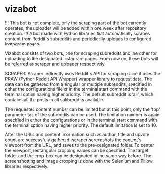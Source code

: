 # vizabot
!!! This bot is not complete, only the scraping part of the bot currently operates, the uploader will be added within one week after repository creation. !!!
A bot made with Python libraries that automatically scrapes content from Reddit's subreddits and periodically uploads to configured Instagram pages.

Vizabot consists of two bots, one for scraping subreddits and the other for uploading to the designated Instagram pages. From now on, these bots will be referred as scraper and uploader respectively.

SCRAPER:
Scraper indirectly uses Reddit's API for scraping since it uses the PRAW (Python Reddit API Wrapper) wrapper library to request data. 
The data can be gathered  from a singular or multiple subreddits, specified in either the configurations file or in the terminal start command with the terminal option having higher priority. The default subreddit is 'all', which contains all the posts in all subbreddits available.

The requested content number can be limited but at this point, only the 'top' parameter tag of the subreddits can be used. The limitation number is again specified in either the configurations or in the terminal start command with the terminal option having higher priority. The default limitation is set to 10.

After the URLs and content information such as author, title and upvote count are successfuly gathered, scraper screenshots the content's viewport from the URL, and saves to the pre-designated folder. To center the viewport, rectangular cropping values can be specified. The target folder and the crop-box can be designated in the same way before. 
The screenshotting and image cropping is done with the Selenium and Pillow libraries respectively.
